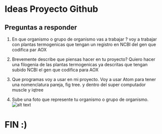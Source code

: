 

# Ideas Proyecto Github

## Preguntas a responder

1. En que organismo o grupo de organismo vas a trabajar ?
voy a trabajar con plantas termogenicas que tengan un registro en NCBI
del gen que codifica par AOX

2. Brevemente describe que piensas hacer en tu proyecto?
Quiero hacer una filogenia de las plantas termogenicas ya descritas que tengan
subido NCBI el gen que codifica para AOX

3. Que programas voy a usar en mi proyecto. 
Voy a usar Atom para tener una nomenclatura pareja, fig tree.
 y dentro del super computador muscle y iqtree

4. Sube una foto que represente tu organismo o grupo de organismo. 
![alt text](https://ars.els-cdn.com/content/image/1-s2.0-S1369526625000445-gr1.jpg)

# FIN :)	
